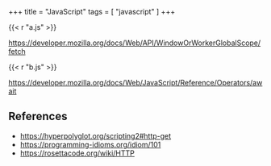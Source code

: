 +++
title = "JavaScript"
tags = [ "javascript" ]
+++

{{< r "a.js" >}}

<https://developer.mozilla.org/docs/Web/API/WindowOrWorkerGlobalScope/fetch>

{{< r "b.js" >}}

<https://developer.mozilla.org/docs/Web/JavaScript/Reference/Operators/await>

## References

- <https://hyperpolyglot.org/scripting2#http-get>
- <https://programming-idioms.org/idiom/101>
- <https://rosettacode.org/wiki/HTTP>
